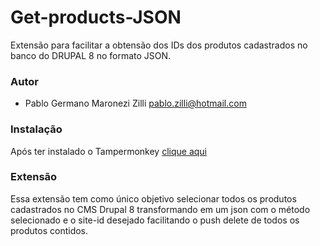 # Get-products-JSON
Extensão para facilitar a obtensão dos IDs dos produtos cadastrados no banco do DRUPAL 8 no formato JSON.

### Autor
* Pablo Germano Maronezi Zilli <pablo.zilli@hotmail.com>

### Instalação
Após ter instalado o Tampermonkey [clique aqui](../../raw/master/getProductsJson.user.js)

### Extensão
Essa extensão tem como único objetivo selecionar todos os produtos cadastrados no CMS Drupal 8 transformando em um json 
com o método selecionado e o site-id desejado facilitando o push delete de todos os produtos contidos.